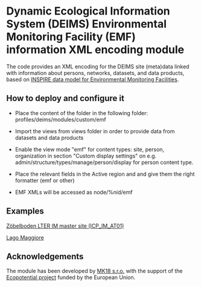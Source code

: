 # Dynamic Ecological Information System (DEIMS) Environmental Monitoring Facility (EMF) information XML encoding module
The code provides an XML encoding for the DEIMS site (meta)data linked with information about persons, networks, datasets, and data products, based on [INSPIRE data model for Environmental Monitoring Facilities](http://inspire.ec.europa.eu/Themes/120/2892).

## How to deploy and configure it
- Place the content of the folder in the following folder: profiles/deims/modules/custom/emf

- Import the views from views folder in order to provide data from datasets and data products

- Enable the view mode "emf" for content types: site, person, organization in section "Custom display settings" on e.g. admin/structure/types/manage/person/display for person content type.

- Place the relevant fields in the Active region and and give them the right formatter (emf or other)

- EMF XMLs will be accessed as node/%nid/emf

## Examples
[Zöbelboden LTER IM master site (ICP_IM_AT01)](http://bolegweb.geof.unizg.hr/deims/node/8611/emf)

[Lago Maggiore](http://bolegweb.geof.unizg.hr/deims/node/8164/emf)

## Acknowledgements
The module has been developed by [MK18 s.r.o.](http://mk18sro.xyz/) with the support of the [Ecopotential project](http://www.ecopotential-project.eu/) funded by the European Union.
